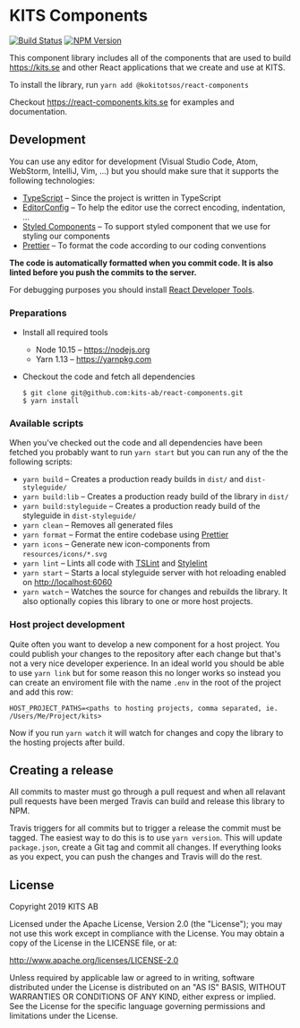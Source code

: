 # KITS Components

[![Build Status](https://travis-ci.org/kits-ab/react-components.svg?branch=master)](https://travis-ci.org/kits-ab/react-components) [![NPM Version](https://badge.fury.io/js/%40kokitotsos%2Freact-components.svg)](https://badge.fury.io/js/%40kokitotsos%2Freact-components)

This component library includes all of the components that are used to build <https://kits.se> and other React applications that we create and use at KITS.

To install the library, run `yarn add @kokitotsos/react-components`

Checkout <https://react-components.kits.se> for examples and documentation.

## Development

You can use any editor for development (Visual Studio Code, Atom, WebStorm, IntelliJ, Vim, ...) but you should make sure that it supports the following technologies:

- [TypeScript](https://www.typescriptlang.org) – Since the project is written in TypeScript
- [EditorConfig](https://editorconfig.org) – To help the editor use the correct encoding, indentation, ...
- [Styled Components](https://www.styled-components.com) – To support styled component that we use for styling our components
- [Prettier](https://prettier.io) – To format the code according to our coding conventions

**The code is automatically formatted when you commit code. It is also linted before you push the commits to the server.**

For debugging purposes you should install [React Developer Tools](https://github.com/facebook/react-devtools).

### Preparations

- Install all required tools

  - Node 10.15 – <https://nodejs.org>
  - Yarn 1.13 – <https://yarnpkg.com>

- Checkout the code and fetch all dependencies
  ```
  $ git clone git@github.com:kits-ab/react-components.git
  $ yarn install
  ```

### Available scripts

When you've checked out the code and all dependencies have been fetched you probably want to run `yarn start` but you can run any of the the following scripts:

- `yarn build` – Creates a production ready builds in `dist/` and `dist-styleguide/`
- `yarn build:lib` – Creates a production ready build of the library in `dist/`
- `yarn build:styleguide` – Creates a production ready build of the styleguide in `dist-styleguide/`
- `yarn clean` – Removes all generated files
- `yarn format` – Format the entire codebase using [Prettier](https://prettier.io)
- `yarn icons` – Generate new icon-components from `resources/icons/*.svg`
- `yarn lint` – Lints all code with [TSLint](https://palantir.github.io/tslint) and [Stylelint](https://stylelint.io)
- `yarn start` – Starts a local styleguide server with hot reloading enabled on <http://localhost:6060>
- `yarn watch` – Watches the source for changes and rebuilds the library. It also optionally copies this library to one or more host projects.

### Host project development

Quite often you want to develop a new component for a host project. You could publish your changes to the repository after each change but that's not a very nice developer experience. In an ideal world you should be able to use `yarn link` but for some reason this no longer works so instead you can create an enviroment file with the name `.env` in the root of the project and add this row:

```
HOST_PROJECT_PATHS=<paths to hosting projects, comma separated, ie. /Users/Me/Project/kits>
```

Now if you run `yarn watch` it will watch for changes and copy the library to the hosting projects after build.

## Creating a release

All commits to master must go through a pull request and when all relavant pull requests have been merged Travis can build and release this library to NPM.

Travis triggers for all commits but to trigger a release the commit must be tagged. The easiest way to do this is to use `yarn version`. This will update `package.json`, create a Git tag and commit all changes. If everything looks as you expect, you can push the changes and Travis will do the rest.

## License

Copyright 2019 KITS AB

Licensed under the Apache License, Version 2.0 (the "License"); you may not use this work except in compliance with the License. You may obtain a copy of the License in the LICENSE file, or at:

<http://www.apache.org/licenses/LICENSE-2.0>

Unless required by applicable law or agreed to in writing, software distributed under the License is distributed on an "AS IS" BASIS, WITHOUT WARRANTIES OR CONDITIONS OF ANY KIND, either express or implied. See the License for the specific language governing permissions and limitations under the License.
